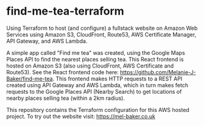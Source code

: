# find-me-tea-terraform

Using Terraform to host (and configure) a fullstack website on Amazon Web Services using Amazon S3, CloudFront, Route53, AWS Certificate Manager, API Gateway, and AWS Lambda.

A simple app called "Find me tea" was created, using the Google Maps Places API to find the nearest places selling tea. This React frontend is hosted on Amazon S3 (also using CloudFront, AWS Certificate and Route53). See the React frontend code here: https://github.com/Melanie-J-Baker/find-me-tea. This frontend makes HTTP requests to a REST API created using API Gateway and AWS Lambda, which in turn makes fetch requests to the Google Places API (Nearby Search) to get locations of nearby places selling tea (within a 2km radius).

This repository contains the Terraform configuration for this AWS hosted project. To try out the website visit: https://mel-baker.co.uk
